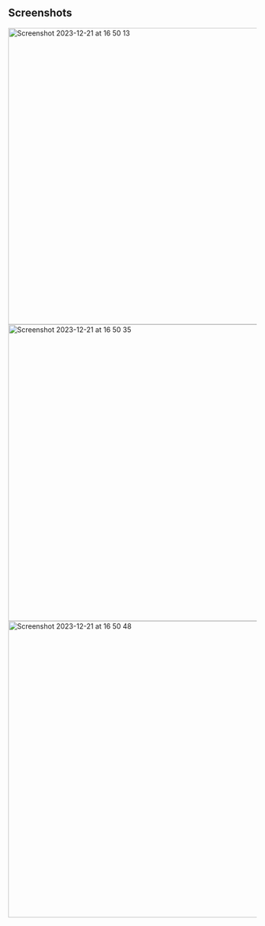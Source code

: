 Screenshots
---------------------

<img width="600" alt="Screenshot 2023-12-21 at 16 50 13" src="https://github.com/adriiiiiix/tatsuki-machida-tribute-page/assets/88784785/a637acea-e65f-4317-88a0-4036b672b665">
<img width="600" alt="Screenshot 2023-12-21 at 16 50 35" src="https://github.com/adriiiiiix/tatsuki-machida-tribute-page/assets/88784785/62f7d020-63a9-47ee-9a97-6ba3f37b8285">
<img width="600" alt="Screenshot 2023-12-21 at 16 50 48" src="https://github.com/adriiiiiix/tatsuki-machida-tribute-page/assets/88784785/ce00d8c6-4be6-4082-a5e2-5ab334133123">

